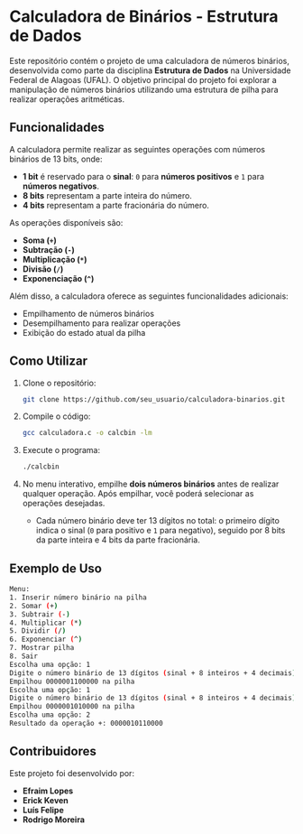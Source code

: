 # **Calculadora de Binários - Estrutura de Dados**

Este repositório contém o projeto de uma calculadora de números binários, desenvolvida como parte da disciplina **Estrutura de Dados** na Universidade Federal de Alagoas (UFAL). O objetivo principal do projeto foi explorar a manipulação de números binários utilizando uma estrutura de pilha para realizar operações aritméticas.

## **Funcionalidades**

A calculadora permite realizar as seguintes operações com números binários de 13 bits, onde:

- **1 bit** é reservado para o **sinal**: `0` para **números positivos** e `1` para **números negativos**.
- **8 bits** representam a parte inteira do número.
- **4 bits** representam a parte fracionária do número.

As operações disponíveis são:

- **Soma (`+`)**
- **Subtração (`-`)**
- **Multiplicação (`*`)**
- **Divisão (`/`)**
- **Exponenciação (`^`)**

Além disso, a calculadora oferece as seguintes funcionalidades adicionais:

- Empilhamento de números binários
- Desempilhamento para realizar operações
- Exibição do estado atual da pilha

## **Como Utilizar**

1. Clone o repositório:

    ```bash
    git clone https://github.com/seu_usuario/calculadora-binarios.git
    ```

2. Compile o código:

    ```bash
    gcc calculadora.c -o calcbin -lm
    ```

3. Execute o programa:

    ```bash
    ./calcbin
    ```

4. No menu interativo, empilhe **dois números binários** antes de realizar qualquer operação. Após empilhar, você poderá selecionar as operações desejadas.

   - Cada número binário deve ter 13 dígitos no total: o primeiro dígito indica o sinal (`0` para positivo e `1` para negativo), seguido por 8 bits da parte inteira e 4 bits da parte fracionária.

## **Exemplo de Uso**

```bash
Menu:
1. Inserir número binário na pilha
2. Somar (+)
3. Subtrair (-)
4. Multiplicar (*)
5. Dividir (/)
6. Exponenciar (^)
7. Mostrar pilha
8. Sair
Escolha uma opção: 1
Digite o número binário de 13 dígitos (sinal + 8 inteiros + 4 decimais): 0000001100000
Empilhou 0000001100000 na pilha
Escolha uma opção: 1
Digite o número binário de 13 dígitos (sinal + 8 inteiros + 4 decimais): 0000001010000
Empilhou 0000001010000 na pilha
Escolha uma opção: 2
Resultado da operação +: 0000010110000

```

## **Contribuidores**

Este projeto foi desenvolvido por:

- **Efraim Lopes**
- **Erick Keven**
- **Luís Felipe**
- **Rodrigo Moreira**
